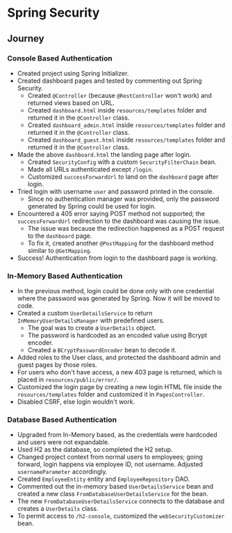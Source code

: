 # Spring Security

## Journey

### Console Based Authentication

- Created project using Spring Initializer.
- Created dashboard pages and tested by commenting out Spring Security.
  - Created `@Controller` (because `@RestController` won't work) and returned views based on URL.
  - Created `dashboard.html` inside `resources/templates` folder and returned it in the `@Controller` class.
  - Created `dashboard_admin.html` inside `resources/templates` folder and returned it in the `@Controller` class.
  - Created `dashboard_guest.html` inside `resources/templates` folder and returned it in the `@Controller` class.
- Made the above `dashboard.html` the landing page after login.
  - Created `SecurityConfig` with a custom `SecurityFilterChain` bean.
  - Made all URLs authenticated except `/login`.
  - Customized `successForwardUrl` to land on the `dashboard` page after login.
- Tried login with username `user` and password printed in the console.
  - Since no authentication manager was provided, only the password generated by Spring could be used for login.
- Encountered a 405 error saying POST method not supported; the `successForwardUrl` redirection to the dashboard was causing the issue.
  - The issue was because the redirection happened as a POST request to the `dashboard` page.
  - To fix it, created another `@PostMapping` for the dashboard method similar to `@GetMapping`.
- Success! Authentication from login to the dashboard page is working.

### In-Memory Based Authentication

- In the previous method, login could be done only with one credential where the password was generated by Spring. Now it will be moved to code.
- Created a custom `UserDetailsService` to return `InMemoryUserDetailsManager` with predefined users.
  - The goal was to create a `UserDetails` object.
  - The password is hardcoded as an encoded value using Bcrypt encoder.
  - Created a `BCryptPasswordEncoder` bean to decode it.
- Added roles to the User class, and protected the dashboard admin and guest pages by those roles.
- For users who don't have access, a new 403 page is returned, which is placed in `resources/public/error/`.
- Customized the login page by creating a new login HTML file inside the `resources/templates` folder and customized it in `PagesController`.
- Disabled CSRF, else login wouldn't work.

### Database Based Authentication

- Upgraded from In-Memory based, as the credentials were hardcoded and users were not expandable.
- Used H2 as the database, so completed the H2 setup.
- Changed project context from normal users to employees; going forward, login happens via employee ID, not username. Adjusted `usernameParameter` accordingly.
- Created `EmployeeEntity` entity and `EmployeeRepository` DAO.
- Commented out the in-memory based `UserDetailsService` bean and created a new class `FromDatabaseUserDetailsService` for the bean.
- The new `FromDatabaseUserDetailsService` connects to the database and creates a `UserDetails` class.
- To permit access to `/h2-console`, customized the `webSecurityCustomizer` bean.
